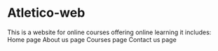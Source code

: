 # Atletico-web
This is a website for online courses offering online learning 
it includes:
Home page
About us page
Courses page
Contact us page
